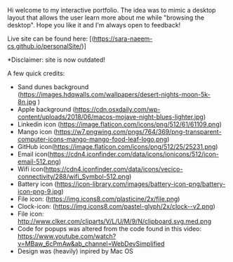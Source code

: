 Hi welcome to my interactive portfolio. The idea was to mimic a desktop layout that allows the user learn more about me while "browsing the desktop". Hope you like it and I'm always open to feedback! 

Live site can be found here: [(https://sara-naeem-cs.github.io/personalSite/)]


*Disclaimer: site is now outdated! 


A few quick credits:
- Sand dunes background (https://images.hdqwalls.com/wallpapers/desert-nights-moon-5k-8n.jpg ) 
- Apple background (https://cdn.osxdaily.com/wp-content/uploads/2018/06/macos-mojave-night-blues-lighter.jpg)
- Linkedin icon (https://image.flaticon.com/icons/png/512/61/61109.png)
- Mango icon (https://w7.pngwing.com/pngs/764/369/png-transparent-computer-icons-mango-mango-food-leaf-logo.png)
- GitHub icon(https://image.flaticon.com/icons/png/512/25/25231.png) 
- Email icon(https://cdn4.iconfinder.com/data/icons/ionicons/512/icon-email-512.png)
- Wifi icon(https://cdn4.iconfinder.com/data/icons/vecico-connectivity/288/wifi_Symbol-512.png)
- Battery icon (https://icon-library.com/images/battery-icon-png/battery-icon-png-9.jpg)
- File icon: (https://img.icons8.com/plasticine/2x/file.png) 
- Clock-icon: (https://img.icons8.com/pastel-glyph/2x/clock--v2.png)
- File icon: http://www.clker.com/cliparts/V/L/U/M/9/N/clipboard.svg.med.png 
- Code for popups was altered from the code found in this video: https://www.youtube.com/watch?v=MBaw_6cPmAw&ab_channel=WebDevSimplified 
-  Design was (heavily) inpired by Mac OS
